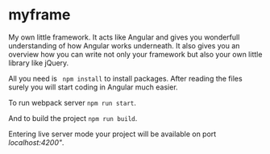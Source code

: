 # myframe

My own little framework.
It acts like Angular and gives you wonderfull understanding of how Angular works underneath.
It also gives you an overview how you can write not only your framework but also your own little library like jQuery.

All you need is ` npm install` to install packages.
After reading the files surely you will start coding in Angular much easier.


To run webpack server ` npm run start `.


And to build the project ` npm run build `.

Entering live server mode your project will be available on port *localhost:4200"*.
